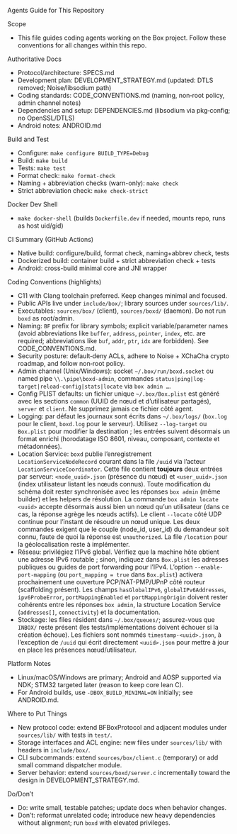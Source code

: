 Agents Guide for This Repository

Scope
- This file guides coding agents working on the Box project. Follow these conventions for all changes within this repo.

Authoritative Docs
- Protocol/architecture: SPECS.md
- Development plan: DEVELOPMENT_STRATEGY.md (updated: DTLS removed; Noise/libsodium path)
- Coding standards: CODE_CONVENTIONS.md (naming, non‑root policy, admin channel notes)
- Dependencies and setup: DEPENDENCIES.md (libsodium via pkg‑config; no OpenSSL/DTLS)
- Android notes: ANDROID.md

Build and Test
- Configure: `make configure BUILD_TYPE=Debug`
- Build: `make build`
- Tests: `make test`
- Format check: `make format-check`
- Naming + abbreviation checks (warn-only): `make check`
- Strict abbreviation check: `make check-strict`

Docker Dev Shell
- `make docker-shell` (builds `Dockerfile.dev` if needed, mounts repo, runs as host uid/gid)

CI Summary (GitHub Actions)
- Native build: configure/build, format check, naming+abbrev check, tests
- Dockerized build: container build + strict abbreviation check + tests
- Android: cross-build minimal core and JNI wrapper

Coding Conventions (highlights)
- C11 with Clang toolchain preferred. Keep changes minimal and focused.
- Public APIs live under `include/box/`; library sources under `sources/lib/`.
- Executables: `sources/box/` (client), `sources/boxd/` (daemon). Do not run `boxd` as root/admin.
- Naming: `BF` prefix for library symbols; explicit variable/parameter names (avoid abbreviations like `buffer`, `address`, `pointer`, `index`, etc. are required; abbreviations like `buf`, `addr`, `ptr`, `idx` are forbidden). See CODE_CONVENTIONS.md.
- Security posture: default‑deny ACLs, adhere to Noise + XChaCha crypto roadmap, and follow non‑root policy.
- Admin channel (Unix/Windows): socket `~/.box/run/boxd.socket` ou named pipe `\\.\pipe\boxd-admin`, commandes `status|ping|log-target|reload-config|stats|locate` via `box admin …`.
- Config PLIST defaults: un fichier unique `~/.box/Box.plist` est généré avec les sections `common` (UUID de nœud et d’utilisateur partagés), `server` et `client`. Ne supprimez jamais ce fichier côté agent.
- Logging: par défaut les journaux sont écrits dans `~/.box/logs/` (`box.log` pour le client, `boxd.log` pour le serveur). Utilisez `--log-target` ou `Box.plist` pour modifier la destination ; les entrées suivent désormais un format enrichi (horodatage ISO 8601, niveau, composant, contexte et métadonnées).
- Location Service: `boxd` publie l’enregistrement `LocationServiceNodeRecord` courant dans la file `/uuid` via l’acteur `LocationServiceCoordinator`. Cette file contient **toujours** deux entrées par serveur: `<node_uuid>.json` (présence du nœud) et `<user_uuid>.json` (index utilisateur listant les nœuds connus). Toute modification du schéma doit rester synchronisée avec les réponses `box admin` (même builder) et les helpers de résolution. La commande `box admin locate <uuid>` accepte désormais aussi bien un nœud qu’un utilisateur (dans ce cas, la réponse agrège les nœuds actifs). Le client `--locate` côté UDP continue pour l’instant de résoudre un nœud unique. Les deux commandes exigent que le couple (node_id, user_id) du demandeur soit connu, faute de quoi la réponse est `unauthorized`. La file `/location` pour la géolocalisation reste à implémenter.
- Réseau: privilégiez l’IPv6 global. Vérifiez que la machine hôte obtient une adresse IPv6 routable ; sinon, indiquez dans `Box.plist` les adresses publiques ou guides de port forwarding pour l’IPv4. L’option `--enable-port-mapping` (ou `port_mapping = true` dans `Box.plist`) activera prochainement une ouverture PCP/NAT-PMP/UPnP côté routeur (scaffolding présent). Les champs `hasGlobalIPv6`, `globalIPv6Addresses`, `ipv6ProbeError`, `portMappingEnabled` et `portMappingOrigin` doivent rester cohérents entre les réponses `box admin`, la structure Location Service (`addresses[]`, `connectivity`) et la documentation.
- Stockage: les files résident dans `~/.box/queues/`; assurez-vous que `INBOX/` reste présent (les tests/implémentations doivent échouer si la création échoue). Les fichiers sont nommés `timestamp-<uuid>.json`, à l’exception de `/uuid` qui écrit directement `<uuid>.json` pour mettre à jour en place les présences nœud/utilisateur.

Platform Notes
- Linux/macOS/Windows are primary; Android and AOSP supported via NDK; STM32 targeted later (reason to keep core lean C).
- For Android builds, use `-DBOX_BUILD_MINIMAL=ON` initially; see ANDROID.md.

Where to Put Things
- New protocol code: extend BFBoxProtocol and adjacent modules under `sources/lib/` with tests in `test/`.
- Storage interfaces and ACL engine: new files under `sources/lib/` with headers in `include/box/`.
- CLI subcommands: extend `sources/box/client.c` (temporary) or add small command dispatcher module.
- Server behavior: extend `sources/boxd/server.c` incrementally toward the design in DEVELOPMENT_STRATEGY.md.

Do/Don’t
- Do: write small, testable patches; update docs when behavior changes.
- Don’t: reformat unrelated code; introduce new heavy dependencies without alignment; run `boxd` with elevated privileges.
